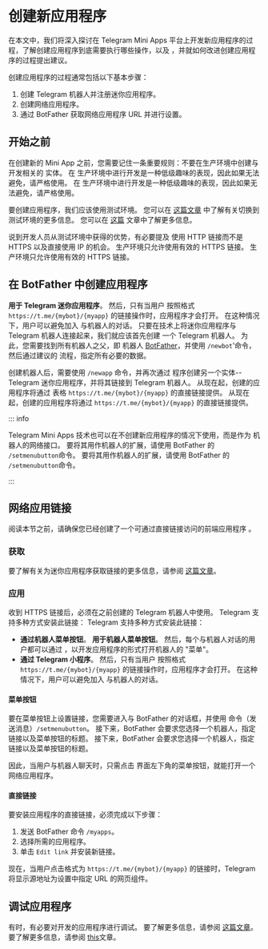 # 创建新应用程序

在本文中，我们将深入探讨在 Telegram Mini
Apps 平台上开发新应用程序的过程，了解创建应用程序到底需要执行哪些操作，以及
，并就如何改进创建应用程序的过程提出建议。

创建应用程序的过程通常包括以下基本步骤：

1. 创建 Telegram 机器人并注册迷你应用程序。
2. 创建网络应用程序。
3. 通过 BotFather 获取网络应用程序 URL 并进行设置。

## 开始之前

在创建新的 Mini App 之前，您需要记住一条重要规则：不要在生产环境中创建与开发相关的
实体。 在
生产环境中进行开发是一种低级趣味的表现，因此如果无法避免，请严格使用。 在
生产环境中进行开发是一种低级趣味的表现，因此如果无法避免，请严格使用。

要创建应用程序，我们应该使用测试环境。 您可以在 [这篇文章](test-environment.md) 中了解有关切换到
测试环境的更多信息。 您可以在 [这篇](test-environment.md) 文章中了解更多信息。

说到开发人员从测试环境中获得的优势，有必要提及
使用 HTTP 链接而不是 HTTPS 以及直接使用 IP 的机会。
生产环境只允许使用有效的 HTTPS 链接。 生产环境只允许使用有效的 HTTPS 链接。

## 在 BotFather 中创建应用程序

**用于 Telegram 迷你应用程序**。 然后，只有当用户
按照格式 `https://t.me/{mybot}/{myapp}` 的链接操作时，应用程序才会打开。 在这种情况下，用户可以避免加入
与机器人的对话。 只要在技术上将迷你应用程序与 Telegram 机器人连接起来，我们就应该首先创建
一个 Telegram 机器人。 为此，您需要找到所有机器人之父，即
机器人 [BotFather](https://t.me/botfather)，并使用 `/newbot`'命令，然后通过建议的
流程，指定所有必要的数据。

创建机器人后，需要使用 `/newapp` 命令，并再次通过
程序创建另一个实体--Telegram 迷你应用程序，并将其链接到
Telegram 机器人。 从现在起，创建的应用程序将通过
表格 `https://t.me/{mybot}/{myapp}` 的直接链接提供。 从现在起，创建的应用程序将通过 `https://t.me/{mybot}/{myapp}` 的直接链接提供。

::: info

Telegram Mini Apps 技术也可以在不创建新应用程序的情况下使用，而是作为
机器人的网络接口。 要将其用作机器人的扩展，请使用
BotFather 的 `/setmenubutton`命令。 要将其用作机器人的扩展，请使用
BotFather 的 `/setmenubutton`命令。

:::

## 网络应用链接

阅读本节之前，请确保您已经创建了一个可通过直接链接访问的前端应用程序
。

### 获取

要了解有关为迷你应用程序获取链接的更多信息，请参阅 [这篇文章](getting-app-link.md)。

### 应用

收到 HTTPS 链接后，必须在之前创建的 Telegram 机器人中使用。 Telegram
支持多种方式安装此链接： Telegram
支持多种方式安装此链接：

- **通过机器人菜单按钮**。 **用于机器人菜单按钮**。 然后，每个与机器人对话的用户都可以通过
  ，以开发应用程序的形式打开机器人的 "菜单"。
- **通过 Telegram 小程序**。 然后，只有当用户
  按照格式 `https://t.me/{mybot}/{myapp}` 的链接操作时，应用程序才会打开。 在这种情况下，用户可以避免加入
  与机器人的对话。

#### 菜单按钮

要在菜单按钮上设置链接，您需要进入与 BotFather 的对话框，并使用
命令（发送消息）`/setmenubutton`。 接下来，BotFather 会要求您选择一个机器人，指定
链接以及菜单按钮的标题。 接下来，BotFather 会要求您选择一个机器人，指定
链接以及菜单按钮的标题。

因此，当用户与机器人聊天时，只需点击
界面左下角的菜单按钮，就能打开一个网络应用程序。

#### 直接链接

要安装应用程序的直接链接，必须完成以下步骤：

1. 发送 BotFather 命令 `/myapps`。
2. 选择所需的应用程序。
3. 单击 `Edit link` 并安装新链接。

现在，当用户点击格式为 `https://t.me/{mybot}/{myapp}` 的链接时，Telegram
将显示源地址为设置中指定 URL 的网页组件。

## 调试应用程序

有时，有必要对开发的应用程序进行调试。 要了解更多信息，请参阅
[这篇文章](debugging.md)。 要了解更多信息，请参阅
[this](debugging.md)文章。

[//]: # "## Additional"
[//]: #
[//]: # "### 热模块更换"
[//]: #
[//]: # "应用程序开发过程是一个相当复杂和漫长的过程。 你总是想看到 你总是想看到"
[//]: # "您对代码所做的更改会立即显示在屏幕上。 为了实时查看变化、 为了实时查看变化、"
[//]: # "有必要使用**热模块更换**等技术。 本节不包括 本节不包括"
[//]: # "因为这往往取决于项目的具体情况，但众所周知的框架已经"
[//]: # "默认情况下包含此功能。"
[//]: #c
[//]: # "可以找到如何配置 HMR"
[//]: # "在[本篇 Webpack 文章](https://webpack.js.org/guides/hot-module-replacement/)中。"
[//]: # "## Заключение"
[//]: #
[//]: #C "Этого вполне достаточно для того, чтобы создать свое первое приложение TWA."
[//]: # "Тем не менее, данный гайд не покрывает все особенности платформы, а лишь"
[//]: # "помогает избежать бесполезной траты времени на базовые и простые проблемы."
[//]: # "## 调试应用程序"
[//]: #
[//]: # "只要网络应用程序是网络应用程序，并且是在某些本地"
[//]: # "组件（不在浏览器中），我们不能以普通方式调试它们，因为"
[//]: # "我们在浏览器应用程序中这样做，直到完成一些附加操作。"
[//]: #
[//]: # "在本地应用程序中启用调试模式的步骤如下"
[//]: # "[正式文件](https://core.telegram.org/bots/webapps#debug-mode-for-web-apps)"
[//]: # "."
